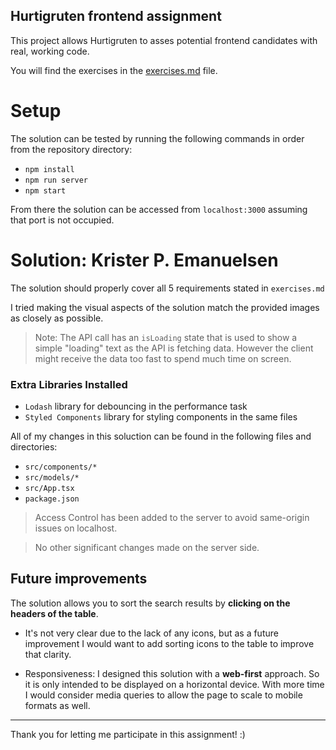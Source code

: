 ## Hurtigruten frontend assignment

This project allows Hurtigruten to asses potential frontend candidates with real, working code.

You will find the exercises in the [exercises.md](./exercises.md) file.

# Setup
The solution can be tested by running the following commands in order from the repository directory:
- `npm install`
- `npm run server`
- `npm start`

From there the solution can be accessed from `localhost:3000` assuming that port is not occupied.

# Solution: Krister P. Emanuelsen
The solution should properly cover all 5 requirements stated in `exercises.md`

I tried making the visual aspects of the solution match the provided images as closely as possible.

> Note: The API call has an `isLoading` state that is used to show a simple "loading" text as the API is fetching data. However the client might receive the data too fast to spend much time on screen.

### Extra Libraries Installed
- `Lodash` library for debouncing in the performance task
- `Styled Components` library for styling components in the same files

All of my changes in this soluction can be found in the following files and directories:

- `src/components/*`
- `src/models/*`
- `src/App.tsx`
- `package.json`

> Access Control has been added to the server to avoid same-origin issues on localhost. 

>No other significant changes made on the server side.

## Future improvements
The solution allows you to sort the search results by **clicking on the headers of the table**.

- It's not very clear due to the lack of any icons, but as a future improvement I would want to add sorting icons to the table to improve that clarity.

- Responsiveness: I designed this solution with a **web-first** approach. So it is only intended to be displayed on a horizontal device. With more time I would consider media queries to allow the page to scale to mobile formats as well.

---

Thank you for letting me participate in this assignment! :)